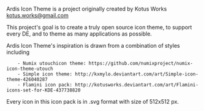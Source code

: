 Ardis Icon Theme is a project originally created by Kotus Works <kotus.works@gmail.com>

This project's goal is to create a truly open source icon theme, to support every DE, and to theme as many applications as possible.

Ardis Icon Theme's inspiration is drawn from a combination of styles including

        - Numix utouchicon theme: https://github.com/numixproject/numix-icon-theme-utouch
        - Simple icon theme: http://kxmylo.deviantart.com/art/Simple-icon-theme-426040287
        - Flamini icon pack: http://kotusworks.deviantart.com/art/Flamini-icons-set-for-KDE-437738820
        
Every icon in this icon pack is in .svg format with size of 512x512 px.